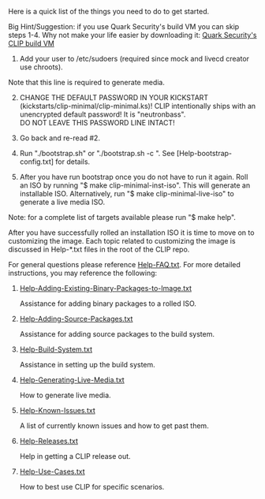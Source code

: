 Here is a quick list of the things you need to do to get started.

Big Hint/Suggestion: if you use Quark Security's build VM
you can skip steps 1-4.  Why not make your life easier by
downloading it:
[Quark Security's CLIP build VM](http://test.quarksecurity.com/opensource.shtml)


1. Add your user to /etc/sudoers (required since mock and livecd creator use
chroots).

Note that this line is required to generate media.

2. CHANGE THE DEFAULT PASSWORD IN YOUR KICKSTART (kickstarts/clip-minimal/clip-minimal.ks)!
CLIP intentionally ships with an unencrypted default password!  It is "neutronbass".  
DO NOT LEAVE THIS PASSWORD LINE INTACT!

3. Go back and re-read #2.

4. Run "./bootstrap.sh" or "./bootstrap.sh -c <config file>". See [Help-bootstrap-config.txt]
for details.

5. After you have run bootstrap once you do not have to run it again. 
Roll an ISO by running "$ make clip-minimal-inst-iso". This will generate
an installable ISO.  Alternatively, run "$ make clip-minimal-live-iso" 
to generate a live media ISO.

Note: for a complete list of targets available please run "$ make help".

After you have successfully rolled an installation ISO it is time to move on
to customizing the image.  Each topic related to customizing the image is
discussed in Help-*.txt files in the root of the CLIP repo.

For general questions please reference [Help-FAQ.txt](Help-FAQ.txt).
For more detailed instructions, you may reference the following:

1. [Help-Adding-Existing-Binary-Packages-to-Image.txt](Help-Adding-Existing-Binary-Packages-to-Image.txt)
   
   Assistance for adding binary packages to a rolled ISO.

2. [Help-Adding-Source-Packages.txt](Help-Adding-Source-Packages.txt)

   Assistance for adding source packages to the build system.

3. [Help-Build-System.txt](Help-Build-System.txt)
   
   Assistance in setting up the build system.

4. [Help-Generating-Live-Media.txt](Help-Generating-Live-Media.txt)

   How to generate live media.

5. [Help-Known-Issues.txt](Help-Known-Issues.txt)

   A list of currently known issues and how to get past them.

8. [Help-Releases.txt](Help-Releases.txt)

   Help in getting a CLIP release out.

9. [Help-Use-Cases.txt](Help-Use-Cases.txt)

   How to best use CLIP for specific scenarios.
